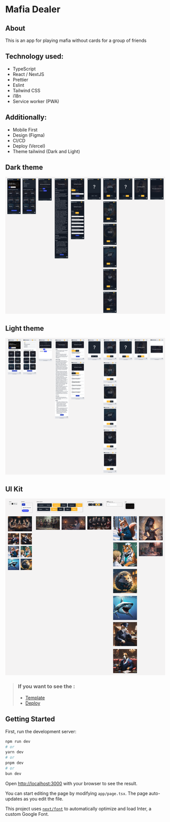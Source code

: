 # Mafia Dealer

## About

This is an app for playing mafia without cards for a group of friends

## Technology used:

- TypeScript
- React / NextJS
- Prettier
- Eslint
- Tailwind CSS
- i18n
- Service worker (PWA)

## Additionally:

- Mobile First
- Design (Figma)
- CI/CD
- Deploy (Vercel)
- Theme tailwind (Dark and Light)

## Dark theme

![preview CoffeeShop](./figma-dark.png)

## Light theme

![preview CoffeeShop](./figma-light.png)

## UI Kit

![preview CoffeeShop](./figma-ui.png)

> ### If you want to see the :
>- [Template](https://www.figma.com/file/bC4lfzYbSWxkvdCXuXkhlr/Untitled?type=design&node-id=16%3A2&mode=design&t=jqVnnxeEK8m47ntR-1)
>- [Deploy](https://mafia-dealer-noc1ipzl9-yevheniy2020.vercel.app/uk)

## Getting Started

First, run the development server:

```bash
npm run dev
# or
yarn dev
# or
pnpm dev
# or
bun dev
```

Open [http://localhost:3000](http://localhost:3000) with your browser to see the result.

You can start editing the page by modifying `app/page.tsx`. The page auto-updates as you edit the file.

This project uses [`next/font`](https://nextjs.org/docs/basic-features/font-optimization) to automatically optimize and
load Inter, a custom Google Font.



